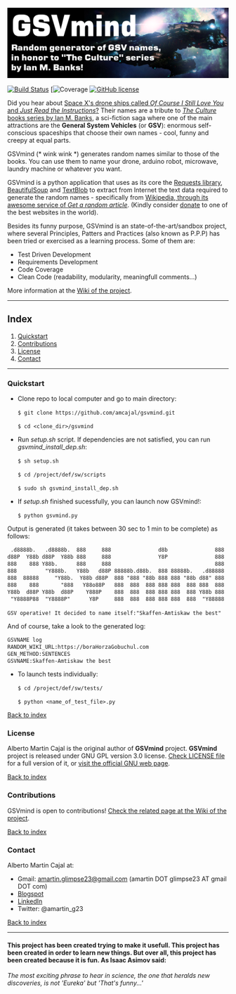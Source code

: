 ![project_logo](https://github.com/amcajal/gsvmind/blob/master/project/definitive/sw/doc/media/gsvmind_logo.png)

[![Build Status](https://travis-ci.org/amcajal/gsvmind.svg?branch=master)](https://travis-ci.org/amcajal/gsvmind)
[![Coverage](@TODO)
[![GitHub license](https://img.shields.io/github/license/amcajal/gsvmind.svg)](https://github.com/amcajal/gsvmind/blob/master/LICENSE)


<!--- PROJECT SUMMARY/OVERVIEW -->
Did you hear about [Space X's drone ships called _Of Course I Still Love You_ and _Just Read the Instructions_?](https://www.space.com/28445-spacex-elon-musk-drone-ships-names.html)
Their names are a tribute to
[_The Culture_ books series by Ian M. Banks](https://en.wikipedia.org/wiki/The_Culture), 
a sci-fiction saga where one of the main attractions are the **General System Vehicles**
(or **GSV**): enormous self-conscious spaceships that choose their own names - cool, funny and creepy at equal parts.

GSVmind (* wink wink *) generates random names similar to those of the books. You can use them to name your drone, arduino robot,
microwave, laundry machine or whatever you want.

GSVmind is a python application that uses as its core the [Requests library](http://docs.python-requests.org/en/master/), 
[BeautifulSoup](https://www.crummy.com/software/BeautifulSoup/bs4/doc/) 
and [TextBlob](https://textblob.readthedocs.io/en/dev/) 
to extract from Internet the text data 
required to generate the random names - specifically from [Wikipedia, through its awesome service of _Get a random article_](https://en.wikipedia.org/wiki/Special:Random). 
(Kindly consider [donate](https://donate.wikimedia.org/wiki/Ways_to_Give?rdfrom=%2F%2Ffoundation.wikimedia.org%2Fw%2Findex.php%3Ftitle%3DWays_to_Give%2Fen%26redirect%3Dno)
 to one of the best websites in the world).

Besides its funny purpose, GSVmind is an state-of-the-art/sandbox project, where several Principles, Patters and Practices (also known
as P.P.P) has been tried or exercised as a learning process. Some of them are: 
- Test Driven Development
- Requirements Development
- Code Coverage
- Clean Code (readability, modularity, meaningfull comments...)

More information at the [Wiki of the project](https://github.com/amcajal/gsvmind/wiki).

---

## Index
1. [Quickstart](#quickstart)
2. [Contributions](#contributions)
3. [License](#license)
4. [Contact](#contact)

---

### Quickstart

* Clone repo to local computer and go to main directory:

    `$ git clone https://github.com/amcajal/gsvmind.git`
    
    `$ cd <clone_dir>/gsvmind`
    
* Run _setup.sh_ script. If dependencies are not satisfied, you can
run _gsvmind_install_dep.sh_:

    `$ sh setup.sh`
    
    `$ cd /project/def/sw/scripts`
    
    `$ sudo sh gsvmind_install_dep.sh`
    
* If _setup.sh_ finished sucessfully, you can launch now GSVmind!:

    `$ python gsvmind.py`
    
Output is generated (it takes between 30 sec to 1 min to be complete) as follows:
```
 .d8888b.   .d8888b.  888     888               d8b               888
d88P  Y88b d88P  Y88b 888     888               Y8P               888
888    888 Y88b.      888     888                                 888
888         "Y888b.   Y88b   d88P 88888b.d88b.  888 88888b.   .d88888
888  88888     "Y88b.  Y88b d88P  888 "888 "88b 888 888 "88b d88" 888
888    888       "888   Y88o88P   888  888  888 888 888  888 888  888
Y88b  d88P Y88b  d88P    Y888P    888  888  888 888 888  888 Y88b 888
 "Y8888P88  "Y8888P"      Y8P     888  888  888 888 888  888  "Y88888

GSV operative! It decided to name itself:"Skaffen-Amtiskaw the best"
```

And of course, take a look to the generated log:
```
GSVNAME log
RANDOM_WIKI_URL:https://boraHorzaGobuchul.com
GEN_METHOD:SENTENCES
GSVNAME:Skaffen-Amtiskaw the best
```
    
* To launch tests individually:

    `$ cd /project/def/sw/tests/`
    
    `$ python <name_of_test_file>.py`

[Back to index](#index)


### License

Alberto Martin Cajal is the original author of **GSVmind** project.
**GSVmind** project is released under GNU GPL version 3.0 license. 
[Check LICENSE file](https://github.com/amcajal/gsvmind/blob/master/LICENSE) 
for a full version of it, or 
[visit the official GNU web page](https://www.gnu.org/licenses/gpl-3.0.html).

[Back to index](#index)



### Contributions

GSVmind is open to contributions! [Check the related page at the Wiki of the project](https://github.com/amcajal/gsvmind/wiki/Contributions).

[Back to index](#index)


### Contact
Alberto Martin Cajal at:
 
- Gmail: amartin.glimpse23@gmail.com (amartin DOT glimpse23 AT gmail DOT com)
- [Blogspot](http://glimpse-23.blogspot.com.es/)
- [LinkedIn](https://es.linkedin.com/in/alberto-martin-cajal-b0a63379)
- Twitter: @amartin_g23

[Back to index](#index)

---

#### This project has been created trying to make it usefull. This project has been created in order to learn new things. But over all, this project has been created because it is fun. As Isaac Asimov said:

*The most exciting phrase to hear in science, the one that heralds new discoveries, is not 'Eureka' but 'That's funny...'*

